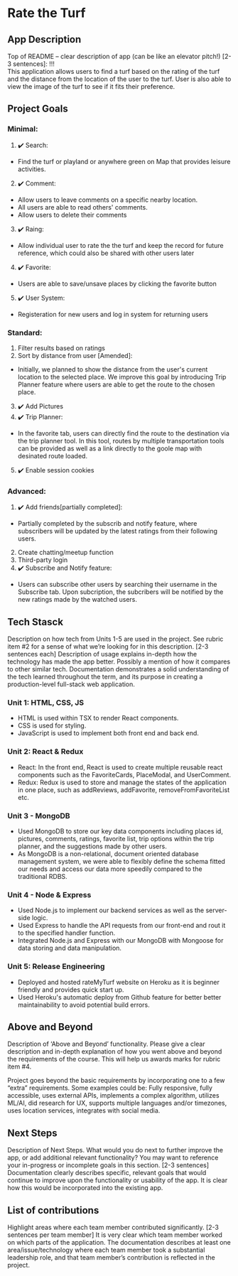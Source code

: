 # Rate the Turf

## App Description

Top of README – clear description of app (can be like an elevator pitch!) [2-3 sentences]: !!! <br>
This application allows users to find a turf based on the rating of the turf and the distance from the location of the user to the turf. User is also able to view the image of the turf to see if it fits their preference.

## Project Goals
### Minimal:

1. :heavy_check_mark: Search: 
  - Find the turf or playland or anywhere green on Map that provides leisure activities.
2. :heavy_check_mark: Comment: 
  - Allow users to leave comments on a specific nearby location.
  - All users are able to read others' comments.
  - Allow users to delete their comments
3. :heavy_check_mark: Raing:
  - Allow individual user to rate the the turf and keep the record for future reference, which could also be shared with other users later
4. :heavy_check_mark: Favorite:
  - Users are able to save/unsave places by clicking the favorite button
5. :heavy_check_mark: User System:
  - Registeration for new users and log in system for returning users
 
### Standard:

1.  Filter results based on ratings
2.  Sort by distance from user [Amended]:
 - Initially, we planned to show the distance from the user's current location to the selected place. We improve this goal by introducing Trip Planner feature where users are able to get the route to the chosen place.  
3. :heavy_check_mark: Add Pictures
4. :heavy_check_mark: Trip Planner:
  - In the favorite tab, users can directly find the route to the destination via the trip planner tool. In this tool, routes by multiple transportation tools can be provided as well as a link directly to the goole map with desinated route loaded.
5. :heavy_check_mark: Enable session cookies

### Advanced:

1. :heavy_check_mark: Add friends[partially completed]:
  - Partially completed by the subscrib and notify feature, where subscribers will be updated by the latest ratings from their following users. 
2. Create chatting/meetup function
3. Third-party login
4.  :heavy_check_mark: Subscribe and Notify feature:
  - Users can subscribe other users by searching their username in the Subscribe tab. Upon subcription, the subcribers will be notified by the new ratings made by the watched users.

## Tech Stasck
Description on how tech from Units 1-5 are used in the project. See rubric item #2 for a sense of what we’re looking for in this description. [2-3 sentences each]
Description of usage explains in-depth how the technology has made the app better. Possibly a mention of how it compares to other similar tech. Documentation demonstrates a solid understanding of the tech learned throughout the term, and its purpose in creating a production-level full-stack web application.

### Unit 1: HTML, CSS, JS
- HTML is used within TSX to render React components.
- CSS is used for styling.
- JavaScript is used to implement both front end and back end.

### Unit 2: React & Redux
 - React: In the front end, React is used to create multiple reusable react components such as the FavoriteCards, PlaceModal, and UserComment. 
 - Redux: Redux is used to store and manage the states of the application in one place, such as addReviews, addFavorite, removeFromFavoriteList etc.

### Unit 3 - MongoDB 
 - Used MongoDB to store our key data components including places id, pictures, comments, ratings, favorite list, trip options within the trip planner, and the     suggestions made by other users. 
 - As MongoDB is a non-relational, document oriented database management system, we were able to flexibly define the schema fitted our needs and access our data more speedily compared to the traditional RDBS. 

### Unit 4 - Node & Express 
 - Used Node.js to implement our backend services as well as the server-side logic. 
 - Used Express to handle the API requests from our front-end and rout it to the specified handler function.
 - Integrated Node.js and Express with our MongoDB with Mongoose for data storing and data manipulation.

### Unit 5: Release Engineering
 - Deployed and hosted rateMyTurf website on Heroku as it is beginner friendly and provides quick start up. 
 - Used Heroku's automatic deploy from Github feature for better better maintainability to avoid potential build errors.


## Above and Beyond
Description of ‘Above and Beyond’ functionality. Please give a clear description and in-depth explanation of how you went above and beyond the requirements of the course. This will help us awards marks for rubric item #4.

Project goes beyond the basic requirements by incorporating one to a few “extra” requirements. Some examples could be: Fully responsive, fully accessible, uses external APIs, implements a complex algorithm, utilizes ML/AI, did research for UX, supports multiple languages and/or timezones, uses location services, integrates with social media.

## Next Steps
Description of Next Steps. What would you do next to further improve the app, or add additional relevant functionality? You may want to reference your in-progress or incomplete goals in this section. [2-3 sentences]
Documentation clearly describes specific, relevant goals that would continue to improve upon the functionality or usability of the app. It is clear how this would be incorporated into the existing app.

## List of contributions
Highlight areas where each team member contributed significantly. [2-3 sentences per team member]
It is very clear which team member worked on which parts of the application. The documentation describes at least one area/issue/technology where each team member took a substantial leadership role, and that team member’s contribution is reflected in the project.
